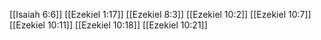 [[Isaiah 6:6]]
[[Ezekiel 1:17]]
[[Ezekiel 8:3]]
[[Ezekiel 10:2]]
[[Ezekiel 10:7]]
[[Ezekiel 10:11]]
[[Ezekiel 10:18]]
[[Ezekiel 10:21]]
